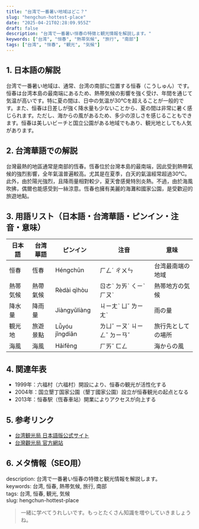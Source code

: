 ```yaml
---
title: "台湾で一番暑い地域はどこ？"
slug: "hengchun-hottest-place"
date: "2025-04-21T02:28:09.955Z"
draft: false
description: "台湾で一番暑い恒春の特徴と観光情報を解説します。"
keywords: ["台湾", "恒春", "熱帯気候", "旅行", "南部"]
tags: ["台湾", "恒春", "観光", "気候"]
---
```


## 1. 日本語の解説  
台湾で一番暑い地域は、通常、台湾の南部に位置する恒春（こうしゅん）です。恒春は台湾本島の最南端にあるため、熱帯気候の影響を強く受け、年間を通じて気温が高いです。特に夏の間は、日中の気温が30℃を超えることが一般的です。また、恒春は日差しが強く降水量も少ないことから、夏の間は非常に暑く感じられます。ただし、海からの風があるため、多少の涼しさを感じることもできます。恒春は美しいビーチと国立公園がある地域でもあり、観光地としても人気があります。

## 2. 台湾華語での解説  
台灣最熱的地區通常是南部的恆春。恆春位於台灣本島的最南端，因此受到熱帶氣候的強烈影響，全年氣溫普遍較高。尤其是在夏季，白天的氣溫經常超過30℃。此外，由於陽光強烈，且降雨量相對較少，夏天會感覺特別炎熱。不過，由於海風吹拂，偶爾也能感受到一絲涼意。恆春也擁有美麗的海灘和國家公園，是受歡迎的旅遊地點。

## 3. 用語リスト（日本語・台湾華語・ピンイン・注音・意味）  
| 日本語 | 台湾華語 | ピンイン | 注音 | 意味 |
| --- | --- | --- | --- | --- |
| 恒春 | 恆春 | Héngchūn | ㄏㄥˊ ㄔㄨㄣ | 台湾最南端の地域 |
| 熱帯気候 | 熱帶氣候 | Rèdài qìhòu | ㄖㄜˋ ㄉㄞˋ ㄑㄧˋ ㄏㄡˋ | 熱帯地方の気候 |
| 降水量 | 降雨量 | Jiàngyǔliàng | ㄐㄧㄤˋ ㄩˇ ㄌㄧㄤˋ | 雨の量 |
| 観光地 | 旅遊景點 | Lǚyóu jǐngdiǎn | ㄌㄩˇ ㄧㄡˊ ㄐㄧㄥˇ ㄉㄧㄢˇ | 旅行先としての場所 |
| 海風 | 海風 | Hǎifēng | ㄏㄞˇ ㄈㄥ | 海からの風 |

## 4. 関連年表  
- 1999年：六福村（六福村）開設により、恒春の観光が活性化する  
- 2004年：国立墾丁国家公園（墾丁國家公園）設立が恒春観光の起点となる  
- 2013年：恒春駅（恆春車站）開業によりアクセスが向上する  

## 5. 参考リンク  
- [台湾観光局 日本語版公式サイト](https://jp.taiwan.net.tw/)
- [台灣觀光局 官方網站](https://www.taiwan.net.tw/)

## 6. メタ情報（SEO用）  
description: 台湾で一番暑い恒春の特徴と観光情報を解説します。  
keywords: 台湾, 恒春, 熱帯気候, 旅行, 南部  
tags: 台湾, 恒春, 観光, 気候  
slug: hengchun-hottest-place

> 一緒に学べてうれしいです。もっとたくさん知識を増やしていきましょうね。